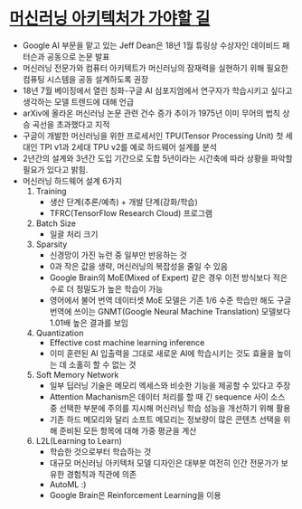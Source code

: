 # [머신러닝 아키텍처가 가야할 길](https://techrecipe.co.kr/posts/2675)
- Google AI 부문을 맡고 있는 Jeff Dean은 18년 1월 튜링상 수상자인 데이비드 패터슨과 공동으로 논문 발표
- 머신러닝 전문가와 컴퓨터 아키텍트가 머신러닝의 잠재력을 실현하기 위해 필요한 컴퓨팅 시스템을 공동 설계하도록 권장
- 18년 7월 베이징에서 열린 칭화-구글 AI 심포지엄에서 연구자가 학습시키고 싶다고 생각하는 모델 트렌드에 대해 언급
- arXiv에 올라온 머신러닝 논문 관련 건수 증가 추이가 1975년 이미 무어의 법칙 상승 곡선을 초과했다고 지적
- 구글이 개발한 머신러닝을 위한 프로세서인 TPU(Tensor Processing Unit) 첫 세대인 TPI v1과 2세대 TPU v2를 예로 하드웨어 설계를 분석
- 2년간의 설계와 3년간 도입 기간으로 도합 5년이라는 시간축에 따라 상황을 파악할 필요가 있다고 밝힘.
- 머신러닝 하드웨어 설계 6가지
  1. Training
      - 생산 단계(추론/예측) + 개발 단계(강화/학습)
      - TFRC(TensorFlow Research Cloud) 프로그램
  2. Batch Size
      - 일괄 처리 크기
  3. Sparsity
      - 신경망이 가진 뉴런 중 일부만 반응하는 것
      - 0과 작은 값을 생략, 머신러닝의 복잡성을 줄일 수 있음
      - Google Brain의 MoE(Mixed of Expert) 같은 경우 이전 방식보다 적은 수로 더 정밀도가 높은 학습이 가능
      - 영어에서 불어 번역 데이터셋 MoE 모델은 기존 1/6 수준 학습만 해도 구글 번역에 쓰이는 GNMT(Google Neural Machine Translation) 모델보다 1.01배 높은 결과를 보임
  4. Quantization
      - Effective cost machine learning inference
      - 이미 훈련된 AI 입출력을 그대로 새로운 AI에 학습시키는 것도 효율을 높이는 데 소홀히 할 수 없는 것
  5. Soft Memory Network
      - 일부 딥러닝 기술은 메모리 엑세스와 비슷한 기능을 제공할 수 있다고 주장
      - Attention Machanism은 데이터 처리를 할 때 긴 sequence 사이 소스 중 선택한 부분에 주의를 지시해 머신러닝 학습 성능을 개선하기 위해 활용
      - 기존 하드 메모리와 달리 소프트 메모리는 정보량이 많은 콘텐츠 선택을 위해 준비된 모든 항목에 대해 가중 평균을 계산
  6. L2L(Learning to Learn)
      - 학습한 것으로부터 학습하는 것
      - 대규모 머신러닝 아키텍처 모델 디자인은 대부분 여전히 인간 전문가가 보유한 경험칙과 직관에 의존
      - AutoML :)
      - Google Brain은 Reinforcement Learning을 이용
